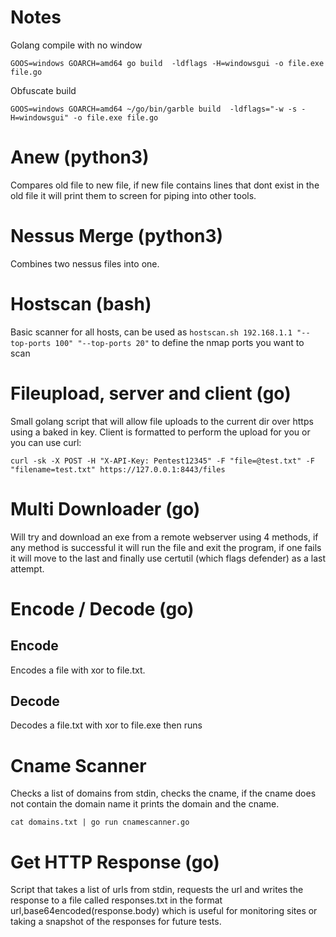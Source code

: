 # Notes
Golang compile with no window
```
GOOS=windows GOARCH=amd64 go build  -ldflags -H=windowsgui -o file.exe file.go
```
Obfuscate build
```
GOOS=windows GOARCH=amd64 ~/go/bin/garble build  -ldflags="-w -s -H=windowsgui" -o file.exe file.go
```

# Anew (python3)

Compares old file to new file, if new file contains lines that dont exist in the old file it will print them to screen for piping into other tools.

# Nessus Merge (python3)

Combines two nessus files into one.

# Hostscan (bash)

Basic scanner for all hosts, can be used as `hostscan.sh 192.168.1.1 "--top-ports 100" "--top-ports 20"` to define the nmap ports you want to scan

# Fileupload, server and client (go)
Small golang script that will allow file uploads to the current dir over https using a baked in key. Client is formatted to perform the upload for you or you can use curl:
```
curl -sk -X POST -H "X-API-Key: Pentest12345" -F "file=@test.txt" -F "filename=test.txt" https://127.0.0.1:8443/files
```

# Multi Downloader (go)
Will try and download an exe from a remote webserver using 4 methods, if any method is successful it will run the file and exit the program, if one fails it will move to the last and finally use certutil (which flags defender) as a last attempt.

# Encode / Decode (go)
## Encode
Encodes a file with xor to file.txt. 
## Decode
Decodes a file.txt with xor to file.exe then runs

# Cname Scanner
Checks  a list of domains from stdin, checks the cname, if the cname does not contain the domain name it prints the domain and the cname.
```
cat domains.txt | go run cnamescanner.go
```

# Get HTTP Response (go)
Script that takes a list of urls from stdin, requests the url and writes the response to a file called responses.txt in the format url,base64encoded(response.body) which is useful for monitoring sites or taking a snapshot of the responses for future tests.
